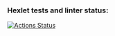 ### Hexlet tests and linter status:
[![Actions Status](https://github.com/dnt-wrd/frontend-project-lvl2/workflows/hexlet-check/badge.svg)](https://github.com/dnt-wrd/frontend-project-lvl2/actions)